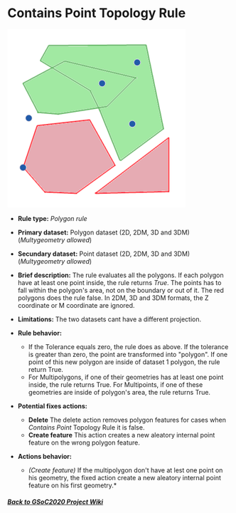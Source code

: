 # Contains Point Topology Rule
![TopologyRuleContainsPointPolygon](https://github.com/jolicar/TopologyRuleContainsPointPolygon/blob/master/img/TP00RU00_img1.png)
* **Rule type:** *Polygon rule*
* **Primary dataset:** Polygon dataset (2D, 2DM, 3D and 3DM) (*Multygeometry allowed*)
* **Secundary dataset:** Point dataset (2D, 2DM, 3D and 3DM) (*Multygeometry allowed*)
* **Brief description:** The rule evaluates all the polygons. If each polygon have at least one point inside, the rule returns *True*. The points has to fall within the polygon's area, not on the boundary or out of it. The red polygons does the rule false. In 2DM, 3D and 3DM formats, the Z coordinate or M coordinate are ignored.
* **Limitations:** The two datasets cant have a different projection.
* **Rule behavior:** 
  - If the Tolerance equals zero, the rule does as above. If the tolerance is greater than zero, the point are transformed into "polygon". If one point of this new polygon are inside of dataset 1 polygon, the rule return True.
  - For Multipolygons, if one of their geometries has at least one point inside, the rule returns True. For Multipoints, if one of these geometries are inside of polygon's area, the rule returns True.

* **Potential fixes actions:** 
  - **Delete** The delete action removes polygon features for cases when *Contains Point* Topology Rule it is false.
  - **Create feature** This action creates a new aleatory internal point feature on the wrong polygon feature.
* **Actions behavior:**
  - *(Create feature)* If the multipolygon don't have at lest one point on his geometry, the fixed action create a new aleatory internal point feature on his first geometry.*

#### [*Back to GSoC2020 Project Wiki*](https://github.com/jolicar/GSoC2020/wiki/GSoC2020-New-rules-for-the-Topology-Framework-in-gvSIG-Desktop)